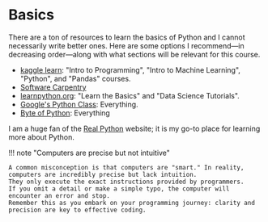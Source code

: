 # Basics

There are a ton of resources to learn the basics of Python and I cannot necessarily write better ones.
Here are some options I recommend&mdash;in decreasing order&mdash;along with what sections will be relevant for this course.

-   [kaggle learn](https://www.kaggle.com/learn/): "Intro to Programming", "Intro to Machine Learning", "Python", and "Pandas" courses.
-   [Software Carpentry](https://software-carpentry.org/lessons/)
-   [learnpython.org](https://www.learnpython.org/): "Learn the Basics" and "Data Science Tutorials".
-   [Google's Python Class](https://developers.google.com/edu/python): Everything.
-   [Byte of Python](../external/byte-of-python/): Everything

I am a huge fan of the [Real Python](https://realpython.com/) website; it is my go-to place for learning more about Python.

!!! note "Computers are precise but not intuitive"

    A common misconception is that computers are "smart." In reality, computers are incredibly precise but lack intuition.
    They only execute the exact instructions provided by programmers.
    If you omit a detail or make a simple typo, the computer will encounter an error and stop.
    Remember this as you embark on your programming journey: clarity and precision are key to effective coding.
